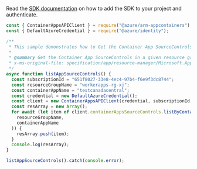 Read the [SDK documentation](https://github.com/Azure/azure-sdk-for-js/blob/%40azure%2Farm-appcontainers_1.0.0/sdk/appcontainers/arm-appcontainers/README.md) on how to add the SDK to your project and authenticate.

```javascript
const { ContainerAppsAPIClient } = require("@azure/arm-appcontainers");
const { DefaultAzureCredential } = require("@azure/identity");

/**
 * This sample demonstrates how to Get the Container App SourceControls in a given resource group.
 *
 * @summary Get the Container App SourceControls in a given resource group.
 * x-ms-original-file: specification/app/resource-manager/Microsoft.App/stable/2022-03-01/examples/SourceControls_ListByContainer.json
 */
async function listAppSourceControls() {
  const subscriptionId = "651f8027-33e8-4ec4-97b4-f6e9f3dc8744";
  const resourceGroupName = "workerapps-rg-xj";
  const containerAppName = "testcanadacentral";
  const credential = new DefaultAzureCredential();
  const client = new ContainerAppsAPIClient(credential, subscriptionId);
  const resArray = new Array();
  for await (let item of client.containerAppsSourceControls.listByContainerApp(
    resourceGroupName,
    containerAppName
  )) {
    resArray.push(item);
  }
  console.log(resArray);
}

listAppSourceControls().catch(console.error);
```
